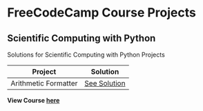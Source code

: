 # FreeCodeCamp Course Projects

## Scientific Computing with Python
Solutions for Scientific Computing with Python Projects

|**Project**|**Solution**|
|-----------------------|----------------------|
|Arithmetic Formatter| [See Solution](https://github.com/ChaakuDaaku/FreeCodeCamp-Projects/blob/master/Scientific%20Computing%20with%20Python/Arithmetic%20Arranger/arithmetic_arranger.py)|

**View Course [here](https://www.freecodecamp.org/learn/)**